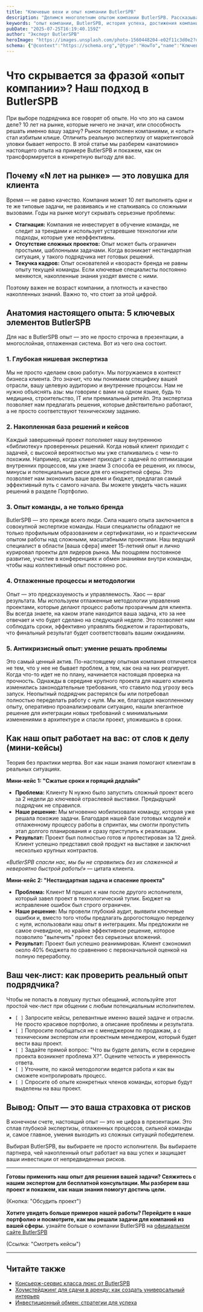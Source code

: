 ```yaml
---
title: "Ключевые вехи и опыт компании ButlerSPB"
description: "Делимся многолетним опытом компании ButlerSPB. Рассказываем о нашем пути, знаковых проектах и вызовах, которые сделали нас сильнее и помогли достичь успеха."
keywords: "опыт компании, ButlerSPB, история успеха, достижения компании, развитие бизнеса, кейсы компании"
pubDate: "2025-07-25T16:19:40.159Z"
author: "Эксперт ButlerSPB"
heroImage: "https://images.unsplash.com/photo-1560448204-e02f11c3d0e2?q=80&w=2070&auto=format&fit=crop"
schema: {"@context":"https://schema.org","@type":"HowTo","name":"Ключевые вехи и опыт компании ButlerSPB","description":"Делимся многолетним опытом компании ButlerSPB. Рассказываем о нашем пути, знаковых проектах и вызовах, которые сделали нас сильнее и помогли достичь успеха.","image":{"@type":"ImageObject","url":"https://images.unsplash.com/photo-1560448204-e02f11c3d0e2?q=80&w=2070&auto=format&fit=crop"},"aggregateRating":{"@type":"AggregateRating","ratingValue":"4.8","reviewCount":725,"bestRating":"5","worstRating":"1"},"publisher":{"@type":"Organization","name":"Блог ButlerSPB","logo":{"@type":"ImageObject","url":"https://butlerspb-blog.netlify.app/favicon.ico"}},"mainEntityOfPage":{"@type":"WebPage","@id":"https://butlerspb-blog.netlify.app/blog/opyt-kompanii/"}}
---
```

# Что скрывается за фразой «опыт компании»? Наш подход в ButlerSPB

При выборе подрядчика все говорят об опыте. Но что это на самом деле? 10 лет на рынке, которые ничего не значат, или способность решать именно вашу задачу? Рынок переполнен компаниями, и «опыт» стал избитым клише. Отличить реальную экспертизу от маркетинговой уловки бывает непросто. В этой статье мы разберем «анатомию» настоящего опыта на примере ButlerSPB и покажем, как он трансформируется в конкретную выгоду для вас.

## Почему «N лет на рынке» — это ловушка для клиента

Время — не равно качество. Компания может 10 лет выполнять одни и те же типовые задачи, не развиваясь и не сталкиваясь со сложными вызовами. Годы на рынке могут скрывать серьезные проблемы:

*   **Стагнация:** Компания не инвестирует в обучение команды, не следит за трендами и использует устаревшие технологии или подходы, которые уже неэффективны.
*   **Отсутствие сложных проектов:** Опыт может быть ограничен простыми, шаблонными задачами. Когда возникает нестандартная ситуация, у такого подрядчика нет готовых решений.
*   **Текучка кадров:** Опыт основателей и «возраст» бренда не равны опыту текущей команды. Если ключевые специалисты постоянно меняются, накопленные знания уходят вместе с ними.

Поэтому важен не возраст компании, а плотность и качество накопленных знаний. Важно то, что стоит за этой цифрой.

## Анатомия настоящего опыта: 5 ключевых элементов ButlerSPB

Для нас в ButlerSPB опыт — это не просто строчка в презентации, а многослойная, отлаженная система. Вот из чего она состоит.

### 1. Глубокая нишевая экспертиза

Мы не просто «делаем свою работу». Мы погружаемся в контекст бизнеса клиента. Это значит, что мы понимаем специфику вашей отрасли, вашу целевую аудиторию и внутренние процессы. Нам не нужно объяснять азы: мы говорим с вами на одном языке, будь то медицина, строительство, IT или премиальный ритейл. Эта экспертиза позволяет нам предлагать решения, которые действительно работают, а не просто соответствуют техническому заданию.

### 2. Накопленная база решений и кейсов

Каждый завершенный проект пополняет нашу внутреннюю «библиотеку» проверенных решений. Когда новый клиент приходит с задачей, с высокой вероятностью мы уже сталкивались с чем-то похожим. Например, когда клиент приходит с задачей по оптимизации внутренних процессов, мы уже знаем 3 способа ее решения, их плюсы, минусы и потенциальные риски для его конкретной сферы. Это позволяет нам экономить ваше время и бюджет, предлагая самый эффективный путь с самого начала. Вы можете увидеть часть наших решений в разделе Портфолио.

### 3. Опыт команды, а не только бренда

ButlerSPB — это прежде всего люди. Сила нашего опыта заключается в совокупной экспертизе команды. Наши специалисты обладают не только профильным образованием и сертификатами, но и практическим опытом работы над сложными, масштабными проектами. Наш ведущий специалист в области [ваша сфера] имеет 15-летний опыт и лично курировал проекты для лидеров рынка. Мы поощряем постоянное развитие, участие в конференциях и обмен знаниями внутри команды, чтобы наш коллективный опыт постоянно рос.

### 4. Отлаженные процессы и методологии

Опыт — это предсказуемость и управляемость. Хаос — враг результата. Мы используем отлаженные методологии управления проектами, которые делают процесс работы прозрачным для клиента. Вы всегда знаете, на каком этапе находится ваша задача, кто за нее отвечает и что будет сделано на следующей неделе. Это позволяет нам соблюдать сроки, эффективно управлять бюджетом и гарантировать, что финальный результат будет соответствовать вашим ожиданиям.

### 5. Антикризисный опыт: умение решать проблемы

Это самый ценный актив. По-настоящему опытная компания отличается не тем, что у нее не бывает проблем, а тем, как она на них реагирует. Когда что-то идет не по плану, начинается настоящая проверка на прочность. Однажды в середине крупного проекта для нашего клиента изменились законодательные требования, что ставило под угрозу весь запуск. Неопытный подрядчик растерялся бы или потребовал полностью переделать работу с нуля. Мы же, благодаря накопленному опыту, оперативно проанализировали ситуацию, нашли элегантное решение для интеграции новых требований с минимальными изменениями в архитектуре и спасли проект, уложившись в сроки.

## Как наш опыт работает на вас: от слов к делу (мини-кейсы)

Теория без практики мертва. Вот как наши знания помогают клиентам в реальных ситуациях.

**Мини-кейс 1: "Сжатые сроки и горящий дедлайн"**

*   **Проблема:** Клиенту N нужно было запустить сложный проект всего за 2 недели до ключевой отраслевой выставки. Предыдущий подрядчик не справился.
*   **Наше решение:** Мы мгновенно мобилизовали команду, которая уже решала похожие задачи. Благодаря нашей базе готовых модулей и отлаженному процессу работы в спринтах, мы смогли пропустить этап долгого планирования и сразу приступить к реализации.
*   **Результат:** Проект был полностью готов и протестирован за 12 дней. Клиент успешно представил свой продукт на выставке и заключил несколько крупных контрактов.

*«ButlerSPB спасли нас, мы бы не справились без их слаженной и невероятно быстрой работы!»* — цитата клиента.

**Мини-кейс 2: "Нестандартная задача и спасение проекта"**

*   **Проблема:** Клиент М пришел к нам после другого исполнителя, который завел проект в технологический тупик. Бюджет на исправление ошибок был строго ограничен.
*   **Наше решение:** Мы провели глубокий аудит, выявили ключевые ошибки и, вместо того чтобы предлагать дорогостоящую переделку с нуля, использовали наш опыт в интеграциях. Мы предложили не самое очевидное, но крайне эффективное решение, которое позволило "вылечить" проект без серьезных вложений.
*   **Результат:** Проект был успешно реанимирован. Клиент сэкономил около 40% бюджета по сравнению с первоначальной оценкой на полную переработку.

## Ваш чек-лист: как проверить реальный опыт подрядчика?

Чтобы не попасть в ловушку пустых обещаний, используйте этот простой чек-лист при общении с любым потенциальным исполнителем.

*   `[ ]` Запросите кейсы, релевантные именно вашей задаче и отрасли. Не просто красивое портфолио, а описание проблемы и результата.
*   `[ ]` Попросите пообщаться не с менеджером по продажам, а с техническим экспертом или проектным менеджером, который будет вести ваш проект.
*   `[ ]` Задайте прямой вопрос: "Что вы будете делать, если в середине проекта возникнет проблема X?". Оцените четкость и уверенность ответа.
*   `[ ]` Уточните, по какой методологии ведется работа и как вы сможете контролировать процесс.
*   `[ ]` Спросите об опыте конкретных членов команды, которые будут выделены на ваш проект.

## Вывод: Опыт — это ваша страховка от рисков

В конечном счете, настоящий опыт — это не цифра в презентации. Это сплав глубокой экспертизы, отлаженных процессов, сильной команды и, самое главное, умения выходить из сложных ситуаций победителем.

Выбирая ButlerSPB, вы выбираете не просто исполнителя. Вы выбираете партнера, чей накопленный опыт работает на ваш успех и защищает ваши инвестиции от непредвиденных рисков.

***

**Готовы применить наш опыт для решения вашей задачи? Свяжитесь с нашим экспертом для бесплатной консультации. Мы разберем ваш проект и покажем, как наши знания помогут достичь цели.**

(Кнопка: "Обсудить проект")

**Хотите увидеть больше примеров нашей работы? Перейдите в наше портфолио и посмотрите, как мы решали задачи для компаний из вашей сферы.** узнайте больше о компании ButlerSPB на <a href="https://butlerspb.ru/o-nas" target="_blank" rel="nofollow">официальном сайте ButlerSPB</a>

(Ссылка: "Смотреть кейсы")

---

## Читайте также

*   [Консьерж-сервис класса люкс от ButlerSPB](/blog/konserzh-prestizh/)
*   [Хоумстейджинг для сдачи в аренду: как создать универсальный интерьер](/blog/houmsteydzhing-dlya-sdachi-v-arendu-kak-sozdat-universalnyy-interer/)
*   [Инвестиционный обмен: стратегии для успеха](/blog/investicii-obmen/)


